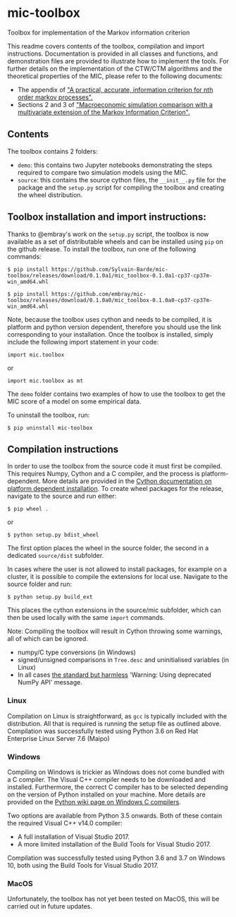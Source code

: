# mic-toolbox
Toolbox for implementation of the Markov information criterion

This readme covers contents of the toolbox, compilation and import instructions. Documentation is provided in all classes and functions, and demonstration files are provided to illustrate how to implement the tools. For further details on the implementation of the CTW/CTM algorithms and the theoretical properties of the MIC, please refer to the following documents:
- The appendix of ["A practical, accurate, information criterion for nth order markov processes".](https://link.springer.com/article/10.1007/s10614-016-9617-9)
- Sections 2 and 3 of ["Macroeconomic simulation comparison with a multivariate extension of the Markov Information Criterion".](https://www.kent.ac.uk/economics/documents/research/papers/2019/1908.pdf)

## Contents

The toolbox contains 2 folders:
- `demo`: this contains two Jupyter notebooks demonstrating the steps required to compare two simulation models using the MIC.
- `source`: this contains the source cython files, the `__init__.py` file for the package and the `setup.py` script for compiling the toolbox and creating the wheel distribution.

## Toolbox installation and import instructions:

Thanks to @embray's work on the `setup.py` script, the toolbox is now available as a set of distributable wheels and can be installed using `pip` on the github release. To install the toolbox, run one of the following commands:

`$ pip install https://github.com/Sylvain-Barde/mic-toolbox/releases/download/0.1.0a1/mic_toolbox-0.1.0a1-cp37-cp37m-win_amd64.whl`

`$ pip install https://github.com/embray/mic-toolbox/releases/download/0.1.0a0/mic_toolbox-0.1.0a0-cp37-cp37m-win_amd64.whl`

Note, because the toolbox uses cython and needs to be compiled, it is platform and python version dependent, therefore you should use the link corresponding to your installation. Once the toolbox is installed, simply include the following import statement in your code:

`import mic.toolbox`

or

 `import mic.toolbox as mt`

The `demo` folder contains two examples of how to use the toolbox to get the MIC score of a model on some empirical data.

To uninstall the toolbox, run:

`$ pip uninstall mic-toolbox`

## Compilation instructions

In order to use the toolbox from the source code it must first be compiled. This requires Numpy, Cython and a C compiler, and the process is platform-dependent. More details are provided in the [Cython documentation on platform dependent installation](https://cython.readthedocs.io/en/latest/src/quickstart/install.html). To create wheel packages for the release, navigate to the source and run either:

`$ pip wheel .`

or

`$ python setup.py bdist_wheel`

The first option places the wheel in the source folder, the second in a dedicated `source/dist` subfolder.

In cases where the user is not allowed to install packages, for example on a cluster, it is possible to compile the extensions for local use. Navigate to the source folder and run:

`$ python setup.py build_ext`

This places the cython extensions in the source/mic subfolder, which can then be used locally with the same `import` commands.

Note: Compiling the toolbox will result in Cython throwing some warnings, all of which can be ignored.
- numpy/C type conversions (in Windows)
- signed/unsigned comparisons in `Tree.desc` and uninitialised variables (in Linux)
- In all cases [the standard but harmless](https://github.com/scipy/scipy/issues/5889) 'Warning: Using deprecated NumPy API' message.

### Linux

Compilation on Linux is straightforward, as `gcc` is typically included with the distribution. All that is required is running the setup file as outlined above. Compilation was successfully tested using Python 3.6 on Red Hat Enterprise Linux Server 7.6 (Maipo)

### Windows

Compiling on Windows is trickier as Windows does not come bundled with a C compiler. The Visual C++ compiler needs to be downloaded and installed. Furthermore, the correct C compiler has to be selected depending on the version of Python installed on your machine. More details are provided on the [Python wiki page on Windows C compilers](https://wiki.python.org/moin/WindowsCompilers).

Two options are available from Python 3.5 onwards. Both of these contain the required Visual C++ v14.0 compiler:
- A full installation of Visual Studio 2017.
- A more limited installation of the Build Tools for Visual Studio 2017.

Compilation was successfully tested using Python 3.6 and 3.7 on Windows 10, both using the Build Tools for Visual Studio 2017.

### MacOS

Unfortunately, the toolbox has not yet been tested on MacOS, this will be carried out in future updates.
